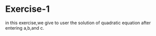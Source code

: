 # Exercise-1
in this exercise,we give to user the solution of quadratic equation after entering a,b,and c.
